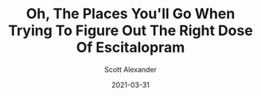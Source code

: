 ---
layout: podcast
title: "Oh, The Places You'll Go When Trying To Figure Out The Right Dose Of Escitalopram"
author: Scott Alexander
description: https://astralcodexten.substack.com/p/oh-the-places-youll-go-when-trying
date: 2021-03-31
length: 2944485
duration: 736
guid: oh-the-places-youll-go-when-trying
---
